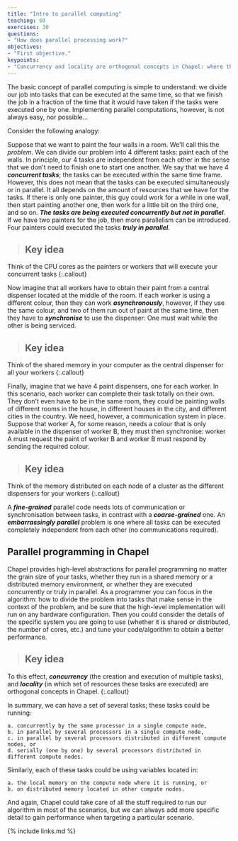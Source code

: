 ```yaml
---
title: "Intro to parallel computing"
teaching: 60
exercises: 30
questions:
- "How does parallel processing work?"
objectives:
- "First objective."
keypoints:
- "Concurrency and locality are orthogonal concepts in Chapel: where the tasks are running may not be indicative of when they run, and you can control both in Chapel."
---
```


The basic concept of parallel computing is simple to understand: we divide our job into tasks that can be executed at the same time, so that we finish the job in a fraction of the time that it would have taken if the tasks were executed one by one.  Implementing parallel computations, however, is not always easy, nor possible...

Consider the following analogy:

Suppose that we want to paint the four walls in a room. We'll call this the *problem*. We can divide our problem into 4 different tasks: paint each of the walls. In principle, our 4 tasks are independent from each other in the sense that we don't need to finish one to start one another. We say that we have 4 **_concurrent tasks_**; the tasks can be executed within the same time frame. However, this does not mean that the tasks can be executed simultaneously or in parallel. It all depends on the amount of resources that we have for the tasks. If there is only one painter, this guy could work for a while in one wall, then start painting another one, then work for a little bit on the third one, and so on. **_The tasks are being executed concurrently but not in parallel_**. If we have two painters for the job, then more parallelism can be introduced. Four painters could executed the tasks **_truly in parallel_**. 

> ## Key idea
Think of the CPU cores as the painters or workers that will execute your concurrent tasks
{:.callout}

Now imagine that all workers have to obtain their paint from a central dispenser located at the middle of the room. If each worker is using a different colour, then they can work **_asynchronously_**, however, if they use the same colour, and two of them run out of paint at the same time, then they have to **_synchronise_** to use the dispenser: One must wait while the other is being serviced.  

> ## Key idea
Think of the shared memory in your computer as the central dispenser for all your workers
{:.callout}

Finally, imagine that we have 4 paint dispensers, one for each worker. In this scenario, each worker can complete their task totally on their own. They don't even have to be in the same room, they could be painting walls of different rooms in the house, in different houses in the city, and different cities in the country. We need, however, a communication system in place. Suppose that worker A, for some reason, needs a colour that is only available in the dispenser of worker B, they must then synchronise: worker A must request the paint of worker B and worker B must respond by sending the required colour. 

> ## Key idea
Think of the memory distributed on each node of a cluster as the different dispensers for your workers
{:.callout}

A **_fine-grained_** parallel code needs lots of communication or synchronisation between tasks, in contrast with a **_coarse-grained_** one. An **_embarrassingly parallel_** problem is one where all tasks can be executed completely independent from each other (no communications required). 

## Parallel programming in Chapel

Chapel provides high-level abstractions for parallel programming no matter the grain size of your tasks, whether they run in a shared memory or a distributed memory environment, or whether they are executed concurrently or truly in parallel. As a programmer you can focus in the algorithm: how to divide the problem into tasks that make sense in the context of the problem, and be sure that the high-level implementation will run on any hardware configuration. Then you could consider the details of the specific system you are going to use (whether it is shared or distributed, the number of cores, etc.) and tune your code/algorithm to obtain a better performance. 

> ## Key idea
To this effect, **_concurrency_** (the creation and execution of multiple tasks), and **_locality_** (in which set of resources these tasks are executed) are orthogonal concepts in Chapel. 
{:.callout}

In summary, we can have a set of several tasks; these tasks could be running:
```
a. concurrently by the same processor in a single compute node,
b. in parallel by several processors in a single compute node,
c. in parallel by several processors distributed in different compute nodes, or
d. serially (one by one) by several processors distributed in different compute nodes. 
```
Similarly, each of these tasks could be using variables located in: 
```
a. the local memory on the compute node where it is running, or 
b. on distributed memory located in other compute nodes. 
```
 And again, Chapel could take care of all the stuff required to run our algorithm in most of the scenarios, but we can always add more specific detail to gain performance when targeting a particular scenario.

{% include links.md %}
